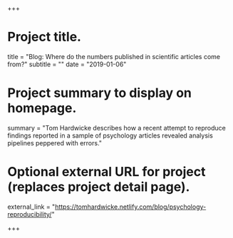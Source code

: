 +++
# Project title.
title = "Blog: Where do the numbers published in scientific articles come from?"
subtitle = ""
date = "2019-01-06"

# Project summary to display on homepage.
summary = "Tom Hardwicke describes how a recent attempt to reproduce findings reported in a sample of psychology articles revealed analysis pipelines peppered with errors."

# Optional external URL for project (replaces project detail page).
external_link = "https://tomhardwicke.netlify.com/blog/psychology-reproducibility/"

+++

